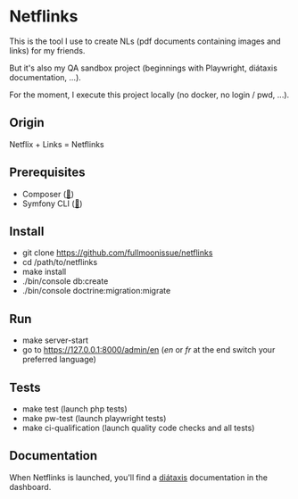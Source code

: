 # Netflinks

This is the tool I use to create NLs (pdf documents containing images and links) for my friends.

But it's also my QA sandbox project (beginnings with Playwright, diátaxis documentation, ...).

For the moment, I execute this project locally (no docker, no login / pwd, ...).

## Origin

Netflix + Links = Netflinks

## Prerequisites

- Composer ([🔗](https://getcomposer.org/download/))
- Symfony CLI ([🔗](https://symfony.com/download#step-1-install-symfony-cli))

## Install

- git clone https://github.com/fullmoonissue/netflinks
- cd /path/to/netflinks
- make install
- ./bin/console db:create
- ./bin/console doctrine:migration:migrate

## Run

- make server-start
- go to https://127.0.0.1:8000/admin/en (_en_ or _fr_ at the end switch your preferred language)

## Tests

- make test (launch php tests)
- make pw-test (launch playwright tests)
- make ci-qualification (launch quality code checks and all tests)

## Documentation

When Netflinks is launched, you'll find a [diátaxis](https://diataxis.fr/) documentation in the dashboard.
